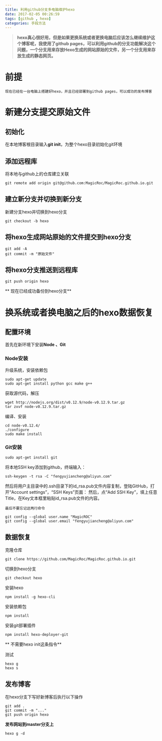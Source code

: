 ```yaml
---
title: 利用github分支多电脑维护hexo
date: 2017-02-05 00:26:59
tags: [github , hexo]
categories: 手段方法 
---
```


> **hexo真心很好用，但是如果更换系统或者更换电脑后应该怎么继续维护这个博客呢，我使用了github pages，可以利用github的分支功能解决这个问题，一个分支用来存放Hexo生成的网站原始的文件，另一个分支用来存放生成的静态网页。**

<!--more-->

# 前提
	现在已经在一台电脑上搭建好hexo，并且已经部署到github pages，可以成功的发布博客

# 新建分支提交原始文件
## 初始化
在本地博客根目录输入**git init**，为整个hexo目录初始化git环境
## 添加远程库
将本地与github上的仓库建立关联
	
	git remote add origin git@github.com:MagicRoc/MagicRoc.github.io.git
	
## 建立新分支并切换到新分支
新建分支hexo并切换到hexo分支

	git checkout -b hexo
	
## 将hexo生成网站原始的文件提交到hexo分支

	git add -A
	git commit -m "原始文件"
	
## 将hexo分支推送到远程库
	
	git push origin hexo
	
** 现在已经成功备份到hexo分支**

# 换系统或者换电脑之后的hexo数据恢复

## 配置环境
首先在新环境下安装**Node 、Git**
### Node安装
升级系统，安装依赖包
	
	sudo apt-get update
	sudo apt-get install python gcc make g++
	
获取源代码，解压
	
	wget http://nodejs.org/dist/v0.12.9/node-v0.12.9.tar.gz
	tar zxvf node-v0.12.9.tar.gz
	
编译、安装

	cd node-v0.12.4/
	./configure
	sudo make install
	
### Git安装
	
	sudo apt-get install git
	
将本地SSH key添加到github，终端输入：
	
	ssh-keygen -t rsa -C "fengyujiancheng@aliyun.com"

然后将用户主目录中的.ssh目录下的id_rsa.pub文件内容复制，登陆GitHub，打开“Account settings”，“SSH Keys”页面：
然后，点“Add SSH Key”，填上任意Title，在Key文本框里粘贴id_rsa.pub文件的内容。

	最后不要忘记这两行命令
	
	git config --global user.name "MagicROC"
	git config --global user.email "fengyujiancheng@aliyun.com"

## 数据恢复

克隆仓库

	git clone https://github.com/MagicRoc/MagicRoc.github.io.git

切换到hexo分支

	git checkout hexo
	
安装hexo
	
	npm install -g hexo-cli
	
安装依赖包
	
	npm install

安装git部署插件
	
	npm install hexo-deployer-git

** 不需要hexo init这条指令**

测试
	
	hexo g
	hexo s

## 发布博客
在hexo分支下写好新博客后执行以下操作

	git add .
	git commit -m "..."
	git push origin hexo
	
**发布网站到master分支上**
	
	hexo g -d
